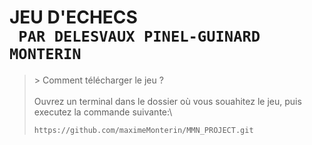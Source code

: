 **JEU D'ECHECS**\
``` PAR DELESVAUX PINEL-GUINARD MONTERIN```
==========================================

>\> Comment télécharger le jeu ?\
\
> Ouvrez un terminal dans le dossier où vous souahitez le jeu, puis executez la commande suivante:\
> ```
> https://github.com/maximeMonterin/MMN_PROJECT.git
> ```
